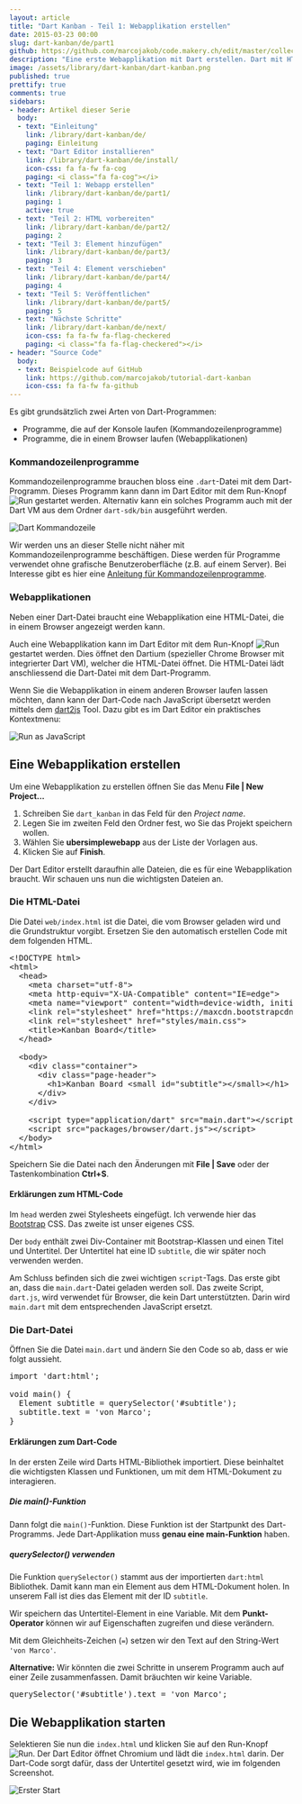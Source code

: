 ```yaml
---
layout: article
title: "Dart Kanban - Teil 1: Webapplikation erstellen"
date: 2015-03-23 00:00
slug: dart-kanban/de/part1
github: https://github.com/marcojakob/code.makery.ch/edit/master/collections/library/dart-kanban-de-part1.md
description: "Eine erste Webapplikation mit Dart erstellen. Dart mit HTML verknüpfen und ein HTML-Element mit Dart verändern."
image: /assets/library/dart-kanban/dart-kanban.png
published: true
prettify: true
comments: true
sidebars:
- header: Artikel dieser Serie
  body:
  - text: "Einleitung"
    link: /library/dart-kanban/de/
    paging: Einleitung
  - text: "Dart Editor installieren"
    link: /library/dart-kanban/de/install/
    icon-css: fa fa-fw fa-cog
    paging: <i class="fa fa-cog"></i>
  - text: "Teil 1: Webapp erstellen"
    link: /library/dart-kanban/de/part1/
    paging: 1
    active: true
  - text: "Teil 2: HTML vorbereiten"
    link: /library/dart-kanban/de/part2/
    paging: 2
  - text: "Teil 3: Element hinzufügen"
    link: /library/dart-kanban/de/part3/
    paging: 3
  - text: "Teil 4: Element verschieben"
    link: /library/dart-kanban/de/part4/
    paging: 4
  - text: "Teil 5: Veröffentlichen"
    link: /library/dart-kanban/de/part5/
    paging: 5
  - text: "Nächste Schritte"
    link: /library/dart-kanban/de/next/
    icon-css: fa fa-fw fa-flag-checkered
    paging: <i class="fa fa-flag-checkered"></i>
- header: "Source Code"
  body:
  - text: Beispielcode auf GitHub
    link: https://github.com/marcojakob/tutorial-dart-kanban
    icon-css: fa fa-fw fa-github
---
```


Es gibt grundsätzlich zwei Arten von Dart-Programmen:

* Programme, die auf der Konsole laufen (Kommandozeilenprogramme)
* Programme, die in einem Browser laufen (Webapplikationen)


### Kommandozeilenprogramme

Kommandozeilenprogramme brauchen bloss eine `.dart`-Datei mit dem Dart-Programm. Dieses Programm kann dann im Dart Editor mit dem Run-Knopf ![Run](/assets/library/dart-kanban/part1/run.png) gestartet werden. Alternativ kann ein solches Programm auch mit der Dart VM aus dem Ordner `dart-sdk/bin` ausgeführt werden.

![Dart Kommandozeile](/assets/library/dart-kanban/part1/command-line.png)

Wir werden uns an dieser Stelle nicht näher mit Kommandozeilenprogramme beschäftigen. Diese werden für Programme verwendet ohne grafische Benutzeroberfläche (z.B. auf einem Server). Bei Interesse gibt es hier eine [Anleitung für Kommandozeilenprogramme](https://www.dartlang.org/docs/tutorials/cmdline/).


### Webapplikationen

Neben einer Dart-Datei braucht eine Webapplikation eine HTML-Datei, die in einem Browser angezeigt werden kann.

Auch eine Webapplikation kann im Dart Editor mit dem Run-Knopf ![Run](/assets/library/dart-kanban/part1/run.png) gestartet werden. Dies öffnet den Dartium (spezieller Chrome Browser mit integrierter Dart VM), welcher die HTML-Datei öffnet. Die HTML-Datei lädt anschliessend die Dart-Datei mit dem Dart-Programm.

Wenn Sie die Webapplikation in einem anderen Browser laufen lassen möchten, dann kann der Dart-Code nach JavaScript übersetzt werden mittels dem [dart2js](https://www.dartlang.org/tools/dart2js/) Tool. Dazu gibt es im Dart Editor ein praktisches Kontextmenu:

![Run as JavaScript](/assets/library/dart-kanban/part1/run-as-javascript.png)


## Eine Webapplikation erstellen

Um eine Webapplikation zu erstellen öffnen Sie das Menu **File | New Project...**

1. Schreiben Sie `dart_kanban` in das Feld für den *Project name*.
2. Legen Sie im zweiten Feld den Ordner fest, wo Sie das Projekt speichern wollen.
3. Wählen Sie **ubersimplewebapp** aus der Liste der Vorlagen aus.
4. Klicken Sie auf **Finish**.

Der Dart Editor erstellt daraufhin alle Dateien, die es für eine Webapplikation braucht. Wir schauen uns nun die wichtigsten Dateien an.


### Die HTML-Datei

Die Datei `web/index.html` ist die Datei, die vom Browser geladen wird und die Grundstruktur vorgibt. Ersetzen Sie den automatisch erstellen Code mit dem folgenden HTML.

<pre class="prettyprint lang-html">
&lt;!DOCTYPE html>
&lt;html>
  &lt;head>
    &lt;meta charset="utf-8">
    &lt;meta http-equiv="X-UA-Compatible" content="IE=edge">
    &lt;meta name="viewport" content="width=device-width, initial-scale=1.0">
    &lt;link rel="stylesheet" href="https://maxcdn.bootstrapcdn.com/bootstrap/3.3.4/css/bootstrap.min.css">
    &lt;link rel="stylesheet" href="styles/main.css">
    &lt;title>Kanban Board&lt;/title>
  &lt;/head>

  &lt;body>
    &lt;div class="container">
      &lt;div class="page-header">
        &lt;h1>Kanban Board &lt;small id="subtitle">&lt;/small>&lt;/h1>
      &lt;/div>
    &lt;/div>

    &lt;script type="application/dart" src="main.dart">&lt;/script>
    &lt;script src="packages/browser/dart.js">&lt;/script>
  &lt;/body>
&lt;/html>
</pre>

Speichern Sie die Datei nach den Änderungen mit **File | Save** oder der Tastenkombination **Ctrl+S**.


#### Erklärungen zum HTML-Code

Im `head` werden zwei Stylesheets eingefügt. Ich verwende hier das [Bootstrap](http://holdirbootstrap.de/) CSS. Das zweite ist unser eigenes CSS.

Der `body` enthält zwei Div-Container mit Bootstrap-Klassen und einen Titel und Untertitel. Der Untertitel hat eine ID `subtitle`, die wir später noch verwenden werden.

Am Schluss befinden sich die zwei wichtigen `script`-Tags. Das erste gibt an, dass die `main.dart`-Datei geladen werden soll. Das zweite Script, `dart.js`, wird verwendet für Browser, die kein Dart unterstützten. Darin wird `main.dart` mit dem entsprechenden JavaScript ersetzt.


### Die Dart-Datei

Öffnen Sie die Datei `main.dart` und ändern Sie den Code so ab, dass er wie folgt aussieht.

<pre class="prettyprint lang-dart">
import 'dart:html';

void main() {
  Element subtitle = querySelector('#subtitle');
  subtitle.text = 'von Marco';
}
</pre>


#### Erklärungen zum Dart-Code

In der ersten Zeile wird Darts HTML-Bibliothek importiert. Diese beinhaltet die wichtigsten Klassen und Funktionen, um mit dem HTML-Dokument zu interagieren.


##### Die main()-Funktion

Dann folgt die `main()`-Funktion. Diese Funktion ist der Startpunkt des Dart-Programms. Jede Dart-Applikation muss **genau eine main-Funktion** haben.


##### querySelector() verwenden

Die Funktion `querySelector()` stammt aus der importierten `dart:html` Bibliothek. Damit kann man ein Element aus dem HTML-Dokument holen. In unserem Fall ist dies das Element mit der ID `subtitle`.

Wir speichern das Untertitel-Element in eine Variable. Mit dem **Punkt-Operator** können wir auf Eigenschaften zugreifen und diese verändern. 

Mit dem Gleichheits-Zeichen (`=`) setzen wir den Text auf den String-Wert `'von Marco'`.

<div class="alert alert-info">
    <strong>Alternative:</strong> Wir könnten die zwei Schritte in unserem Programm auch auf einer Zeile zusammenfassen. Damit bräuchten wir keine Variable.
<pre class="prettyprint lang-dart">
querySelector('#subtitle').text = 'von Marco';
</pre>
</div>


## Die Webapplikation starten

Selektieren Sie nun die `index.html` und klicken Sie auf den Run-Knopf ![Run](/assets/library/dart-kanban/part1/run.png). Der Dart Editor öffnet Chromium und lädt die `index.html` darin. Der Dart-Code sorgt dafür, dass der Untertitel gesetzt wird, wie im folgenden Screenshot.

![Erster Start](/assets/library/dart-kanban/part1/first-run-de.png)










